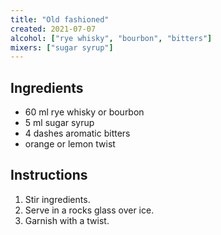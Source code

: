 ```yaml
---
title: "Old fashioned"
created: 2021-07-07
alcohol: ["rye whisky", "bourbon", "bitters"]
mixers: ["sugar syrup"]
---
```


## Ingredients

- 60 ml rye whisky or bourbon
- 5 ml sugar syrup
- 4 dashes aromatic bitters
- orange or lemon twist

## Instructions

1. Stir ingredients.
2. Serve in a rocks glass over ice.
3. Garnish with a twist.
